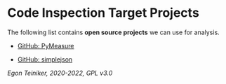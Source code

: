 # Code Inspection Target Projects 

The following list contains **open source projects** we can use for analysis.

* [GitHub: PyMeasure](https://github.com/pymeasure/pymeasure)

* [GitHub: simplejson](https://github.com/simplejson/simplejson)


*Egon Teiniker, 2020-2022, GPL v3.0*


